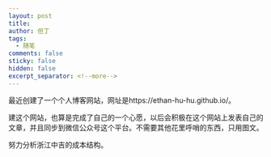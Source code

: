 ```yaml
---
layout: post
title: 
author: 但丁
tags:
  - 随笔
comments: false
sticky: false
hidden: false
excerpt_separator: <!--more-->
---
```

最近创建了一个个人博客网站，网址是https://ethan-hu-hu.github.io/。

建这个网站，也算是完成了自己的一个心愿，以后会积极在这个网站上发表自己的文章，并且同步到微信公众号这个平台。不需要其他花里呼哨的东西，只用图文。

努力分析浙江中吉的成本结构。

